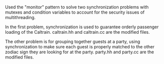 Used the "monitor" pattern to solve two synchronization problems with mutexes and condition variables to account for the security issues of multithreading. 

In the first problem, synchronization is used to guarantee orderly passenger loading of the Caltrain. caltrain.hh and caltrain.cc are the modified files.

The other problem is for grouping together guests at a party, using synchronization to make sure each guest is properly matched to the other zodiac sign they are looking for at the party. party.hh and party.cc are the modified files.
